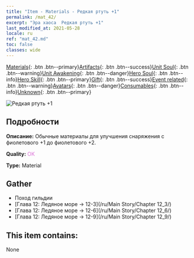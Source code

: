```yaml
---
title: "Item - Materials - Редкая ртуть +1"
permalink: /mat_42/
excerpt: "Эра хаоса  Редкая ртуть +1"
last_modified_at: 2021-05-28
locale: ru
ref: "mat_42.md"
toc: false
classes: wide
---
```

 [Materials](/ItemsRU/){: .btn .btn--primary}[Artifacts](/ItemsRU/Artifacts/){: .btn .btn--success}[Unit Soul](/ItemsRU/UnitSoul/){: .btn .btn--warning}[Unit Awakening](/ItemsRU/UnitAwakening/){: .btn .btn--danger}[Hero Soul](/ItemsRU/HeroSoul/){: .btn .btn--info}[Hero Skill](/ItemsRU/HeroSkill/){: .btn .btn--primary}[Gift](/ItemsRU/Gift/){: .btn .btn--success}[Event related](/ItemsRU/Events/){: .btn .btn--warning}[Avatars](/ItemsRU/Avatars/){: .btn .btn--danger}[Consumables](/ItemsRU/Consumables/){: .btn .btn--info}[Unknown](/ItemsRU/Unknown/){: .btn .btn--primary}

 ![Редкая ртуть +1](/images/t/i_cailiao_shuiyin2.png)

## Подробности
 **Описание:** Обычные материалы для улучшения снаряжения c фиолетового +1 до фиолетового +2.

 **Quality:** <span style="color: #DA70D6">OK</span>

 **Type:** Material

## Gather

*    Поход гильдии 
*    [Глава 12: Ледяное море -> 12-3](/ru/Main Story/Chapter 12_3/) 
*    [Глава 12: Ледяное море -> 12-6](/ru/Main Story/Chapter 12_6/) 
*    [Глава 12: Ледяное море -> 12-9](/ru/Main Story/Chapter 12_9/) 

## This item contains:

  None

